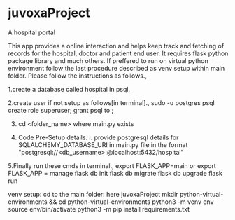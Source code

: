 # juvoxaProject
A hospital portal

This app provides a online interaction and helps keep track and fetching of records for the hospital, doctor and patient end user.
It requires flask python package library and much others. If preffered to run on virtual python environment follow the last procedure described as venv setup within main folder.
Please follow the instructions as follows.,

1.create a database called hospital in psql.

2.create user if not setup as follows[in terminal].,
sudo -u postgres psql
create role <username> superuser;
grant psql to <username>;

3. cd <folder_name> where main.py exists

4. Code Pre-Setup details.
i. provide postgresql details for SQLALCHEMY_DATABASE_URI in main.py file in the format "postgresql://<db_username>:<password>@localhost:5432/hospital"

5.Finally run these cmds in terminal.,
export FLASK_APP=main     or export FLASK_APP = manage
flask db init
flask db migrate
flask db upgrade
flask run

venv setup:
  cd to the main folder: here juvoxaProject
  mkdir python-virtual-environments && cd python-virtual-environments
  python3 -m venv env
  source env/bin/activate
  python3 -m pip install requirements.txt
